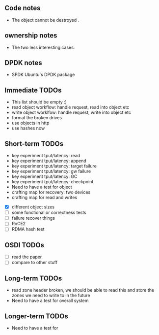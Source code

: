 ## Code notes
 * The object cannot be destroyed .

## ownership notes
 * The two less interesting cases:

## DPDK notes
 * SPDK Ubuntu's DPDK package 

## Immediate TODOs
 * This list should be empty :)
 * read object workflow: handle request, read into object etc
 * write object worklfow: handle request, write into object etc
 * format the broken drives
 * use objects in http
 * use hashes now

## Short-term TODOs
 * key experiment tput/latency: read
 * key experiment tput/latency: append
 * key experiment tput/latency: target failure
 * key experiment tput/latency: gw failure
 * key experiment tput/latency: GC
 * key experiment tput/latency: checkpoint
 * Need to have a test for object
 * crafting map for recovery: two devices 
 * crafting map for read and writes
- [x] different object sizes
- [ ] some functional or correctness tests
- [ ] failure recover things 
- [ ] RoCE2
- [ ] RDMA hash test

## OSDI TODOs
- [ ] read the paper
- [ ] compare to other stuff

## Long-term TODOs
 * read zone header broken, we should be able to read this and store the zones
   we need to write to in the future
 * Need to have a test for  overall system

## Longer-term TODOs
 * Need to have a test for 

